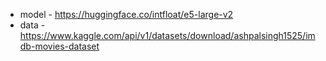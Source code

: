 
* model - https://huggingface.co/intfloat/e5-large-v2
* data - https://www.kaggle.com/api/v1/datasets/download/ashpalsingh1525/imdb-movies-dataset
